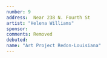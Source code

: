 ```yaml
---
number: 9
address:  Near 238 N. Fourth St
artist: "Helena Williams"
sponsor:
comments: Removed
debuted: 
name: "Art Project Redon-Louisiana"
---
```

